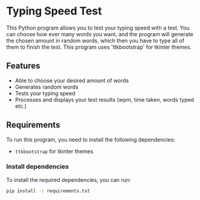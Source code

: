 # Typing Speed Test

This Python program allows you to test your typing speed with a test. You can choose how ever many words you want, and the program will generate the chosen amount in random words, which then you have to type all of them to finish the test. This program uses 'ttkbootstrap' for tkinter themes.

## Features
- Able to choose your desired amount of words
- Generates random words
- Tests your typing speed
- Processes and displays your test results (wpm, time taken, words typed etc.)

## Requirements
To run this program, you need to install the following dependencies:

- `ttkbootstrap` for tkinter themes

### Install dependencies
To install the required dependencies, you can run:

```bash
pip install -r requirements.txt